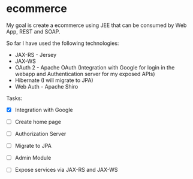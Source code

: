 # ecommerce

My goal is create a ecommerce using JEE that can be consumed by Web App, REST and SOAP.

So far I have used the following technologies:

- JAX-RS - Jersey
- JAX-WS
- OAuth 2 - Apache OAuth (Integration with Google for login in the webapp and Authentication server for my exposed APIs)
- Hibernate (I will migrate to JPA)
- Web Auth - Apache Shiro

Tasks:

- [x] Integration with Google
- [ ] Create home page
- [ ] Authorization Server
- [ ] Migrate to JPA
- [ ] Admin Module
- [ ] Expose services via JAX-RS and JAX-WS


